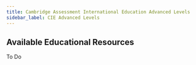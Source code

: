 ```yaml
---
title: Cambridge Assessment International Education Advanced Levels
sidebar_label: CIE Advanced Levels
---
```


## Available Educational Resources

To Do

